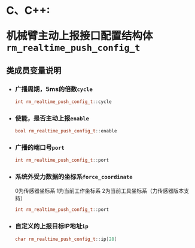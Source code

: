 # <p class="hidden">C、C++: </p>机械臂主动上报接口配置结构体`rm_realtime_push_config_t`

## 类成员变量说明

- ### 广播周期，5ms的倍数`cycle`

    ```C++
    int rm_realtime_push_config_t::cycle
    ```

- ### 使能，是否主动上报`enable`

    ```C++
    bool rm_realtime_push_config_t::enable
    ```

- ### 广播的端口号`port`

    ```C++
    int rm_realtime_push_config_t::port
    ```

- ### 系统外受力数据的坐标系`force_coordinate`

    0为传感器坐标系 1为当前工作坐标系 2为当前工具坐标系（力传感器版本支持）

    ```C++
    int rm_realtime_push_config_t::port
    ```

- ### 自定义的上报目标IP地址`ip`

    ```C++
    char rm_realtime_push_config_t::ip[28]
    ```
